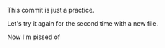 This commit is just a practice.

Let's try it again for the second time with a new file.


Now I'm pissed of
